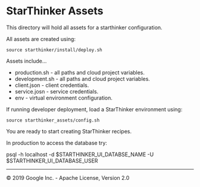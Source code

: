 # StarThinker Assets

This directory will hold all assets for a starthinker configuration.

All assets are created using:

```source starthinker/install/deploy.sh```

Assets include...

 - production.sh - all paths and cloud project variables.
 - development.sh - all paths and cloud project variables.
 - client.json - client credentials.
 - service.josn - service credentials.
 - env - virtual environment configuration.

If running developer deployment, load a StarThinker environment using:

```source starthinker_assets/config.sh```

You are ready to start creating StarThinker recipes.

In production to access the database try:

psql -h localhost -d $STARTHINKER_UI_DATABSE_NAME -U $STARTHINKER_UI_DATABASE_USER

---
&copy; 2019 Google Inc. - Apache License, Version 2.0
